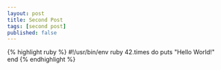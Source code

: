 ```yaml
---
layout: post
title: Second Post
tags: [second post]
published: false
---
```


{% highlight ruby %}
#!/usr/bin/env ruby
42.times do
  puts "Hello World!"
end
{% endhighlight %}
